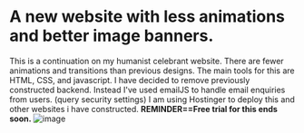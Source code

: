 # A new website with less animations and better image banners.

This is a continuation on my humanist celebrant website. There are fewer animations and transitions than previous designs. The main tools for this are HTML, CSS, and javascript. 
I have decided to remove previously constructed backend. Instead I've used emailJS to handle email enquiries from users. (query security settings)
I am using Hostinger to deploy this and other websites i have constructed. 
**REMINDER==Free trial for this ends soon.**
![image](https://github.com/mlync87/humanist-celebrant-business-site-individual-/assets/112760708/d4c92ecb-4026-4b28-adfa-ef051cc7c49c)
